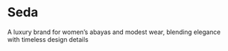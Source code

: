 # Seda
A luxury brand for women’s abayas and modest wear, blending elegance with timeless design details

